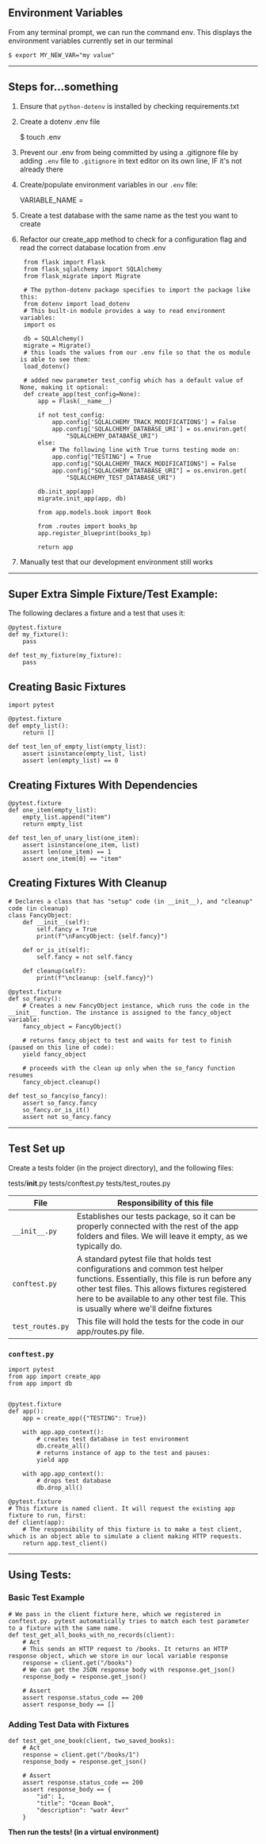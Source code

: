 ## **Environment Variables**

From any terminal prompt, we can run the command env. This displays the environment variables currently set in our terminal

    $ export MY_NEW_VAR="my value"

---

## **Steps for...something**

1. Ensure that `python-dotenv` is installed by checking requirements.txt 

2. Create a dotenv .env file

    $ touch .env

3. Prevent our .env from being committed by using a .gitignore file by adding `.env` file to `.gitignore` in text editor on its own line, IF it's not already there

4. Create/populate environment variables in our `.env` file:

    VARIABLE_NAME = <variable value>

5. Create a test database with the same name as the test you want to create

6. Refactor our create_app method to check for a configuration flag and read the correct database location from .env


        from flask import Flask
        from flask_sqlalchemy import SQLAlchemy
        from flask_migrate import Migrate

        # The python-dotenv package specifies to import the package like this:
        from dotenv import load_dotenv
        # This built-in module provides a way to read environment variables:
        import os

        db = SQLAlchemy()
        migrate = Migrate()
        # this loads the values from our .env file so that the os module is able to see them:
        load_dotenv()

        # added new parameter test_config which has a default value of None, making it optional:
        def create_app(test_config=None):
            app = Flask(__name__)

            if not test_config:
                app.config['SQLALCHEMY_TRACK_MODIFICATIONS'] = False
                app.config['SQLALCHEMY_DATABASE_URI'] = os.environ.get(
                    "SQLALCHEMY_DATABASE_URI")
            else:
                # The following line with True turns testing mode on:
                app.config["TESTING"] = True
                app.config["SQLALCHEMY_TRACK_MODIFICATIONS"] = False
                app.config["SQLALCHEMY_DATABASE_URI"] = os.environ.get(
                    "SQLALCHEMY_TEST_DATABASE_URI")

            db.init_app(app)
            migrate.init_app(app, db)

            from app.models.book import Book

            from .routes import books_bp
            app.register_blueprint(books_bp)

            return app

  
7. Manually test that our development environment still works


---

## **Super Extra Simple Fixture/Test Example:**

The following declares a fixture and a test that uses it:

    @pytest.fixture
    def my_fixture():
        pass

    def test_my_fixture(my_fixture):
        pass

## **Creating Basic Fixtures**

    import pytest

    @pytest.fixture
    def empty_list():
        return []

    def test_len_of_empty_list(empty_list):
        assert isinstance(empty_list, list)
        assert len(empty_list) == 0

## **Creating Fixtures With Dependencies**

    @pytest.fixture
    def one_item(empty_list):
        empty_list.append("item")
        return empty_list

    def test_len_of_unary_list(one_item):
        assert isinstance(one_item, list)
        assert len(one_item) == 1
        assert one_item[0] == "item"

## **Creating Fixtures With Cleanup**

    # Declares a class that has "setup" code (in __init__), and "cleanup" code (in cleanup)
    class FancyObject:
        def __init__(self):
            self.fancy = True
            print(f"\nFancyObject: {self.fancy}")

        def or_is_it(self):
            self.fancy = not self.fancy

        def cleanup(self):
            print(f"\ncleanup: {self.fancy}")

    @pytest.fixture
    def so_fancy():
        # Creates a new FancyObject instance, which runs the code in the __init__ function. The instance is assigned to the fancy_object variable:
        fancy_object = FancyObject()

        # returns fancy_object to test and waits for test to finish (paused on this line of code):
        yield fancy_object

        # proceeds with the clean up only when the so_fancy function resumes
        fancy_object.cleanup()

    def test_so_fancy(so_fancy):
        assert so_fancy.fancy
        so_fancy.or_is_it()
        assert not so_fancy.fancy

---

## Test Set up

Create a tests folder (in the project directory), and the following files:

tests/__init__.py
tests/conftest.py
tests/test_routes.py

File | Responsibility of this file
---- | ----
`__init__.py` | Establishes our tests package, so it can be properly connected with the rest of the app folders and files. We will leave it empty, as we typically do.
`conftest.py` |	A standard pytest file that holds test configurations and common test helper functions. Essentially, this file is run before any other test files. This allows fixtures registered here to be available to any other test file. This is usually where we'll deifne fixtures
`test_routes.py` |	This file will hold the tests for the code in our app/routes.py file.

### **`conftest.py`**

    import pytest
    from app import create_app
    from app import db


    @pytest.fixture
    def app():
        app = create_app({"TESTING": True})

        with app.app_context():
            # creates test database in test environment 
            db.create_all()
            # returns instance of app to the test and pauses:
            yield app

        with app.app_context():
            # drops test database
            db.drop_all()

    @pytest.fixture
    # This fixture is named client. It will request the existing app fixture to run, first:
    def client(app):
        # The responsibility of this fixture is to make a test client, which is an object able to simulate a client making HTTP requests.
        return app.test_client()

---

## **Using Tests:**

### **Basic Test Example**

    # We pass in the client fixture here, which we registered in conftest.py. pytest automatically tries to match each test parameter to a fixture with the same name.
    def test_get_all_books_with_no_records(client):
        # Act
        # This sends an HTTP request to /books. It returns an HTTP response object, which we store in our local variable response
        response = client.get("/books")
        # We can get the JSON response body with response.get_json()
        response_body = response.get_json()

        # Assert
        assert response.status_code == 200
        assert response_body == []

### **Adding Test Data with Fixtures**

    def test_get_one_book(client, two_saved_books):
        # Act
        response = client.get("/books/1")
        response_body = response.get_json()

        # Assert
        assert response.status_code == 200
        assert response_body == {
            "id": 1,
            "title": "Ocean Book",
            "description": "watr 4evr"
        }


**Then run the tests! (in a virtual environment)**